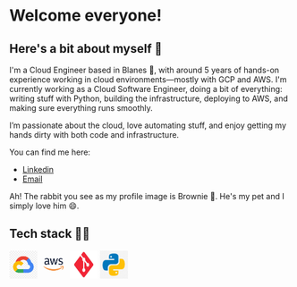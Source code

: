 # Welcome everyone! 

## Here's a bit about myself 🙌

I'm a Cloud Engineer based in Blanes 🌴, with around 5 years of hands-on experience working in cloud environments—mostly with GCP and AWS. I'm currently working as a Cloud Software Engineer, doing a bit of everything: writing stuff with Python, building the infrastructure, deploying to AWS, and making sure everything runs smoothly.

I’m passionate about the cloud, love automating stuff, and enjoy getting my hands dirty with both code and infrastructure.

You can find me here:
- [Linkedin](linkedin.com/in/aleix-paytuvi)
- [Email](mailto:aleixpaytuvi@gmail.com)

Ah! The rabbit you see as my profile image is Brownie 🐰. He's my pet and I simply love him 😄.

## Tech stack 👨‍💻
<a href=" " target="blank"><img align="center" src="https://github.com/apaytuvigallart/apaytuvigallart/blob/master/tech_stack_images/gcp.png" height="50" width="50" alt="GCP logo"/></a>
<a href=" " target="blank"><img align="center" src="https://github.com/apaytuvigallart/apaytuvigallart/blob/master/tech_stack_images/aws.png" height="50" width="50" alt="AWS logo"/></a>
<a href=" " target="blank"><img align="center" src="https://github.com/apaytuvigallart/apaytuvigallart/blob/master/tech_stack_images/git.png" height="50" width="50" alt="Git logo"/></a>
<a href=" " target="blank"><img align="center" src="https://github.com/apaytuvigallart/apaytuvigallart/blob/master/tech_stack_images/python.png" height="50" width="50" alt="Python logo"/></a>
